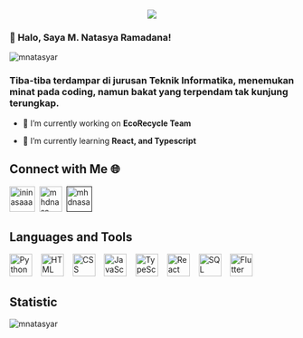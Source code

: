 <h1 align="center">
    <img src="https://readme-typing-svg.herokuapp.com/?font=Righteous&size=35&center=true&vCenter=true&width=500&height=70&duration=4000&lines=Ikan+Teri+Ikan+Tongkol+🐠;+Haloo,+IniNASA!!!+👋;Apa+Lo+Cari+Gwueh+Ada" />
</h1>

### 👋 Halo, Saya M. Natasya Ramadana!
<p align="left"> <img src="https://komarev.com/ghpvc/?username=mnatasyar&label=Profile%20views&color=0e75b6&style=flat" alt="mnatasyar" /> </p>

<h3>Tiba-tiba terdampar di jurusan Teknik Informatika, menemukan minat pada coding, namun bakat yang terpendam tak kunjung terungkap.</h3>

- 🔭 I’m currently working on **EcoRecycle Team**

- 🌱 I’m currently learning **React, and Typescript**


## Connect with Me 🌐

<a href="https://twitter.com/codingwithnasa" target="blank"><img src="https://img.icons8.com/color/144/000000/twitter.png" alt="ininasaaa" height="45" width="45" /></a>&nbsp;
<a href="https://www.instagram.com/mhdnasa/" target="blank"><img src="https://img.icons8.com/fluency/144/000000/instagram-new.png" alt="mhdnasa" height="45" width="40" /></a>&nbsp;
<a href="" target="blank"><img src="https://img.icons8.com/fluency/144/000000/spotify.png" alt="mhdnasa" height="45" width="45" /></a>&nbsp;

## Languages and Tools

<p align="left">
    <img src="https://cdn.jsdelivr.net/gh/devicons/devicon/icons/python/python-original.svg" alt="Python" width="40px" />&nbsp;&nbsp;&nbsp;
    <img src="https://cdn.jsdelivr.net/gh/devicons/devicon/icons/html5/html5-plain.svg" alt="HTML" width="40px"/>&nbsp;&nbsp;&nbsp;
    <img src="https://cdn.jsdelivr.net/gh/devicons/devicon/icons/css3/css3-plain.svg" alt="CSS" width="40px"/>&nbsp;&nbsp;&nbsp;
    <img src="https://cdn.jsdelivr.net/gh/devicons/devicon/icons/javascript/javascript-plain.svg" alt="JavaScript" width="40px"/>&nbsp;&nbsp;&nbsp;
    <img src="https://icongr.am/devicon/typescript-original.svg?color=currentColor" alt="TypeScript" width="40px"/>&nbsp;&nbsp;&nbsp;
    <img src="https://cdn.jsdelivr.net/gh/devicons/devicon/icons/react/react-original.svg" alt="React" width="40px"/>&nbsp;&nbsp;&nbsp;
    <img src="https://cdn.jsdelivr.net/gh/devicons/devicon/icons/mysql/mysql-original.svg" alt="SQL" width="40px"/>&nbsp;&nbsp;&nbsp;
    <img src="https://cdn.jsdelivr.net/gh/devicons/devicon/icons/flutter/flutter-original.svg" alt="Flutter" width="40px"/>&nbsp;&nbsp;&nbsp;
</p>

## Statistic
<p><img align="left" src="https://github-readme-stats.vercel.app/api/top-langs?username=mnatasyar&show_icons=true&locale=en&layout=compact" alt="mnatasyar" /></p>
